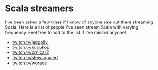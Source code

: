 # Scala streamers

I've been asked a few times if I know of anyone else out there streaming Scala.
Here is a list of people I've seen stream Scala with varying frequency. Feel
free to add to the list if I've missed anyone!

- [twitch.tv/japgolly](https://www.twitch.tv/japgolly)
- [twitch.tv/kubukoz](https://www.twitch.tv/kubukoz)
- [twitch.tv/ornicar2](https://www.twitch.tv/ornicar2)
- [twitch.tv/stewsquared](https://www.twitch.tv/stewsquared)
- [twitch.tv/worace](https://www.twitch.tv/worace)
